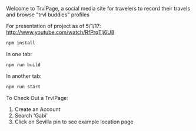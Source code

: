 Welcome to TrvlPage, a social media site for travelers to record their travels and browse "trvl buddies" profiles

For presentation of project as of 5/1/17: http://www.youtube.com/watch/RfPrqTlj6U8

```bash
npm install
```
In one tab: 
```bash
npm run build
```

In another tab: 
```bash
npm run start
```

To Check Out a TrvlPage: 
1. Create an Account 
2. Search 'Gabi'
3. Click on Sevilla pin to see example location page


